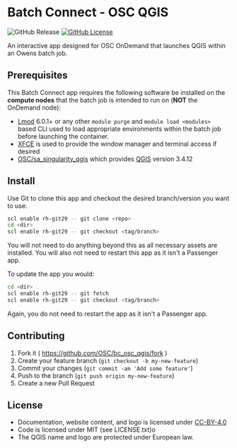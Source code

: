 # Batch Connect - OSC QGIS

![GitHub Release](https://img.shields.io/github/release/osc/bc_osc_qgis.svg)
[![GitHub License](https://img.shields.io/badge/license-MIT-green.svg)](https://opensource.org/licenses/MIT)

An interactive app designed for OSC OnDemand that launches QGIS within an Owens batch job.

## Prerequisites

This Batch Connect app requires the following software be installed on the
**compute nodes** that the batch job is intended to run on (**NOT** the
OnDemand node):

- [Lmod] 6.0.1+ or any other `module purge` and `module load <modules>` based
  CLI used to load appropriate environments within the batch job before
  launching the container.
- [XFCE] is used to provide the window manager and terminal access if desired
- [OSC/sa_singularity_qgis] which provides [QGIS] version 3.4.12

[Lmod]: https://www.tacc.utexas.edu/research-development/tacc-projects/lmod
[QGIS]: https://qgis.org/en/site/
[OSC/sa_singularity_qgis]: https://github.com/OSC/sa_singularity_qgis
[XFCE]: https://www.xfce.org/

## Install

Use Git to clone this app and checkout the desired branch/version you want to
use:

```sh
scl enable rh-git29 -- git clone <repo>
cd <dir>
scl enable rh-git29 -- git checkout <tag/branch>
```

You will not need to do anything beyond this as all necessary assets are
installed. You will also not need to restart this app as it isn't a Passenger
app.

To update the app you would:

```sh
cd <dir>
scl enable rh-git29 -- git fetch
scl enable rh-git29 -- git checkout <tag/branch>
```

Again, you do not need to restart the app as it isn't a Passenger app.

## Contributing

1. Fork it ( https://github.com/OSC/bc_osc_qgis/fork )
2. Create your feature branch (`git checkout -b my-new-feature`)
3. Commit your changes (`git commit -am 'Add some feature'`)
4. Push to the branch (`git push origin my-new-feature`)
5. Create a new Pull Request

## License

* Documentation, website content, and logo is licensed under
  [CC-BY-4.0](https://creativecommons.org/licenses/by/4.0/)
* Code is licensed under MIT (see LICENSE.txt)o
* The QGIS name and logo are protected under European law.
